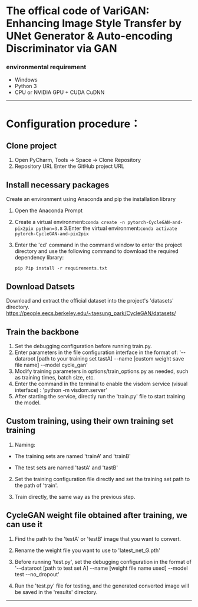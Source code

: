 # The offical code of VariGAN: Enhancing Image Style Transfer by UNet Generator & Auto-encoding Discriminator via GAN


### environmental requirement
- Windows
- Python 3
- CPU or NVIDIA GPU + CUDA CuDNN

---
# Configuration procedure：

## Clone project
1. Open PyCharm, Tools -> Space -> Clone Repository
2. Repository URL Enter the GitHub project URL

## Install necessary packages
Create an environment using Anaconda and pip the installation library
   1. Open the Anaconda Prompt
   2. Create a virtual environment:`conda create -n pytorch-CycleGAN-and-pix2pix python=3.8`
   3.Enter the virtual environment:`conda activate pytorch-CycleGAN-and-pix2pix`
   4. Enter the 'cd' command in the command window to enter the project directory and use the following command to download the required dependency library:

      ```
      pip Pip install -r requirements.txt
      ```

## Download Datsets

Download and extract the official dataset into the project's 'datasets' directory. https://people.eecs.berkeley.edu/~taesung_park/CycleGAN/datasets/

## Train the backbone

1. Set the debugging configuration before running train.py.
2. Enter parameters in the file configuration interface in the format of: '--dataroot [path to your training set tastA] --name [custom weight save file name] --model cycle_gan'
3. Modify training parameters in options/train_options.py as needed, such as training times, batch size, etc.
4. Enter the command in the terminal to enable the visdom service (visual interface) : 'python -m visdom.server'
5. After starting the service, directly run the 'train.py' file to start training the model.
## Custom training, using their own training set training

1. Naming:
- The training sets are named 'trainA' and 'trainB'

- The test sets are named 'tastA' and 'tastB'

2. Set the training configuration file directly and set the training set path to the path of 'train'.

3. Train directly, the same way as the previous step.

## CycleGAN weight file obtained after training, we can use it

1. Find the path to the 'testA' or 'testB' image that you want to convert.

2. Rename the weight file you want to use to 'latest_net_G.pth'

3. Before running 'test.py', set the debugging configuration in the format of '--dataroot [path to test set A] --name [weight file name used] --model test --no_dropout'

4. Run the 'test.py' file for testing, and the generated converted image will be saved in the 'results' directory.
---
